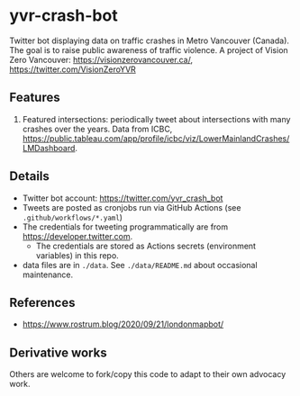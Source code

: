 # yvr-crash-bot
Twitter bot displaying data on traffic crashes in Metro Vancouver (Canada). 
The goal is to raise public awareness of traffic violence.
A project of Vision Zero Vancouver: https://visionzerovancouver.ca/, https://twitter.com/VisionZeroYVR

## Features
1. Featured intersections: periodically tweet about intersections with many crashes over the years.
   Data from ICBC, https://public.tableau.com/app/profile/icbc/viz/LowerMainlandCrashes/LMDashboard.

## Details
- Twitter bot account: https://twitter.com/yvr_crash_bot
- Tweets are posted as cronjobs run via GitHub Actions (see `.github/workflows/*.yaml`)
- The credentials for tweeting programmatically are from https://developer.twitter.com.
  - The credentials are stored as Actions secrets (environment variables) in this repo.
- data files are in `./data`. See `./data/README.md` about occasional maintenance.

## References
- https://www.rostrum.blog/2020/09/21/londonmapbot/

## Derivative works
Others are welcome to fork/copy this code to adapt to their own advocacy work.